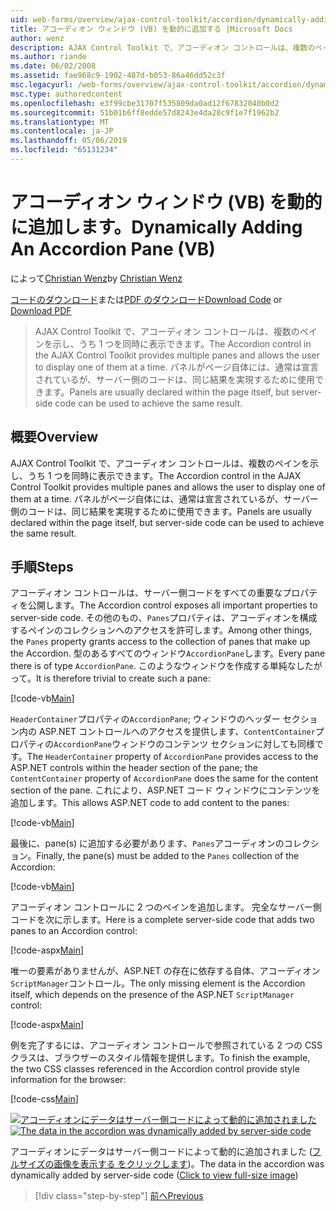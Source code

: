 ```yaml
---
uid: web-forms/overview/ajax-control-toolkit/accordion/dynamically-adding-an-accordion-pane-vb
title: アコーディオン ウィンドウ (VB) を動的に追加する |Microsoft Docs
author: wenz
description: AJAX Control Toolkit で、アコーディオン コントロールは、複数のペインを示し、うち 1 つを同時に表示できます。 パネルには、w を宣言は、通常は.
ms.author: riande
ms.date: 06/02/2008
ms.assetid: fae968c9-1902-487d-b053-86a46dd52c3f
msc.legacyurl: /web-forms/overview/ajax-control-toolkit/accordion/dynamically-adding-an-accordion-pane-vb
msc.type: authoredcontent
ms.openlocfilehash: e3f99cbe31707f535809da0ad12f67832040b0d2
ms.sourcegitcommit: 51b01b6ff8edde57d8243e4da28c9f1e7f1962b2
ms.translationtype: MT
ms.contentlocale: ja-JP
ms.lasthandoff: 05/06/2019
ms.locfileid: "65131234"
---
```

# <a name="dynamically-adding-an-accordion-pane-vb"></a><span data-ttu-id="2ad81-104">アコーディオン ウィンドウ (VB) を動的に追加します。</span><span class="sxs-lookup"><span data-stu-id="2ad81-104">Dynamically Adding An Accordion Pane (VB)</span></span>

<span data-ttu-id="2ad81-105">によって[Christian Wenz](https://github.com/wenz)</span><span class="sxs-lookup"><span data-stu-id="2ad81-105">by [Christian Wenz](https://github.com/wenz)</span></span>

<span data-ttu-id="2ad81-106">[コードのダウンロード](http://download.microsoft.com/download/5/6/d/56d50cef-2011-4c8f-9891-7edc6dc57df9/Accordion2.vb.zip)または[PDF のダウンロード](http://download.microsoft.com/download/6/7/1/6718d452-ff89-4d3f-a90e-c74ec2d636a3/accordion2VB.pdf)</span><span class="sxs-lookup"><span data-stu-id="2ad81-106">[Download Code](http://download.microsoft.com/download/5/6/d/56d50cef-2011-4c8f-9891-7edc6dc57df9/Accordion2.vb.zip) or [Download PDF](http://download.microsoft.com/download/6/7/1/6718d452-ff89-4d3f-a90e-c74ec2d636a3/accordion2VB.pdf)</span></span>

> <span data-ttu-id="2ad81-107">AJAX Control Toolkit で、アコーディオン コントロールは、複数のペインを示し、うち 1 つを同時に表示できます。</span><span class="sxs-lookup"><span data-stu-id="2ad81-107">The Accordion control in the AJAX Control Toolkit provides multiple panes and allows the user to display one of them at a time.</span></span> <span data-ttu-id="2ad81-108">パネルがページ自体には、通常は宣言されているが、サーバー側のコードは、同じ結果を実現するために使用できます。</span><span class="sxs-lookup"><span data-stu-id="2ad81-108">Panels are usually declared within the page itself, but server-side code can be used to achieve the same result.</span></span>

## <a name="overview"></a><span data-ttu-id="2ad81-109">概要</span><span class="sxs-lookup"><span data-stu-id="2ad81-109">Overview</span></span>

<span data-ttu-id="2ad81-110">AJAX Control Toolkit で、アコーディオン コントロールは、複数のペインを示し、うち 1 つを同時に表示できます。</span><span class="sxs-lookup"><span data-stu-id="2ad81-110">The Accordion control in the AJAX Control Toolkit provides multiple panes and allows the user to display one of them at a time.</span></span> <span data-ttu-id="2ad81-111">パネルがページ自体には、通常は宣言されているが、サーバー側のコードは、同じ結果を実現するために使用できます。</span><span class="sxs-lookup"><span data-stu-id="2ad81-111">Panels are usually declared within the page itself, but server-side code can be used to achieve the same result.</span></span>

## <a name="steps"></a><span data-ttu-id="2ad81-112">手順</span><span class="sxs-lookup"><span data-stu-id="2ad81-112">Steps</span></span>

<span data-ttu-id="2ad81-113">アコーディオン コントロールは、サーバー側コードをすべての重要なプロパティを公開します。</span><span class="sxs-lookup"><span data-stu-id="2ad81-113">The Accordion control exposes all important properties to server-side code.</span></span> <span data-ttu-id="2ad81-114">その他のもの、`Panes`プロパティは、アコーディオンを構成するペインのコレクションへのアクセスを許可します。</span><span class="sxs-lookup"><span data-stu-id="2ad81-114">Among other things, the `Panes` property grants access to the collection of panes that make up the Accordion.</span></span> <span data-ttu-id="2ad81-115">型のあるすべてのウィンドウ`AccordionPane`します。</span><span class="sxs-lookup"><span data-stu-id="2ad81-115">Every pane there is of type `AccordionPane`.</span></span> <span data-ttu-id="2ad81-116">このようなウィンドウを作成する単純なしたがって。</span><span class="sxs-lookup"><span data-stu-id="2ad81-116">It is therefore trivial to create such a pane:</span></span>

[!code-vb[Main](dynamically-adding-an-accordion-pane-vb/samples/sample1.vb)]

<span data-ttu-id="2ad81-117">`HeaderContainer`プロパティの`AccordionPane`; ウィンドウのヘッダー セクション内の ASP.NET コントロールへのアクセスを提供します、`ContentContainer`プロパティの`AccordionPane`ウィンドウのコンテンツ セクションに対しても同様です。</span><span class="sxs-lookup"><span data-stu-id="2ad81-117">The `HeaderContainer` property of `AccordionPane` provides access to the ASP.NET controls within the header section of the pane; the `ContentContainer` property of `AccordionPane` does the same for the content section of the pane.</span></span> <span data-ttu-id="2ad81-118">これにより、ASP.NET コード ウィンドウにコンテンツを追加します。</span><span class="sxs-lookup"><span data-stu-id="2ad81-118">This allows ASP.NET code to add content to the panes:</span></span>

[!code-vb[Main](dynamically-adding-an-accordion-pane-vb/samples/sample2.vb)]

<span data-ttu-id="2ad81-119">最後に、pane(s) に追加する必要があります、`Panes`アコーディオンのコレクション。</span><span class="sxs-lookup"><span data-stu-id="2ad81-119">Finally, the pane(s) must be added to the `Panes` collection of the Accordion:</span></span>

[!code-vb[Main](dynamically-adding-an-accordion-pane-vb/samples/sample3.vb)]

<span data-ttu-id="2ad81-120">アコーディオン コントロールに 2 つのペインを追加します。 完全なサーバー側コードを次に示します。</span><span class="sxs-lookup"><span data-stu-id="2ad81-120">Here is a complete server-side code that adds two panes to an Accordion control:</span></span>

[!code-aspx[Main](dynamically-adding-an-accordion-pane-vb/samples/sample4.aspx)]

<span data-ttu-id="2ad81-121">唯一の要素がありませんが、ASP.NET の存在に依存する自体、アコーディオン`ScriptManager`コントロール。</span><span class="sxs-lookup"><span data-stu-id="2ad81-121">The only missing element is the Accordion itself, which depends on the presence of the ASP.NET `ScriptManager` control:</span></span>

[!code-aspx[Main](dynamically-adding-an-accordion-pane-vb/samples/sample5.aspx)]

<span data-ttu-id="2ad81-122">例を完了するには、アコーディオン コントロールで参照されている 2 つの CSS クラスは、ブラウザーのスタイル情報を提供します。</span><span class="sxs-lookup"><span data-stu-id="2ad81-122">To finish the example, the two CSS classes referenced in the Accordion control provide style information for the browser:</span></span>

[!code-css[Main](dynamically-adding-an-accordion-pane-vb/samples/sample6.css)]

<span data-ttu-id="2ad81-123">[![アコーディオンにデータはサーバー側コードによって動的に追加されました](dynamically-adding-an-accordion-pane-vb/_static/image2.png)](dynamically-adding-an-accordion-pane-vb/_static/image1.png)</span><span class="sxs-lookup"><span data-stu-id="2ad81-123">[![The data in the accordion was dynamically added by server-side code](dynamically-adding-an-accordion-pane-vb/_static/image2.png)](dynamically-adding-an-accordion-pane-vb/_static/image1.png)</span></span>

<span data-ttu-id="2ad81-124">アコーディオンにデータはサーバー側コードによって動的に追加されました ([フルサイズの画像を表示する をクリックします](dynamically-adding-an-accordion-pane-vb/_static/image3.png))。</span><span class="sxs-lookup"><span data-stu-id="2ad81-124">The data in the accordion was dynamically added by server-side code ([Click to view full-size image](dynamically-adding-an-accordion-pane-vb/_static/image3.png))</span></span>

> [!div class="step-by-step"]
> [<span data-ttu-id="2ad81-125">前へ</span><span class="sxs-lookup"><span data-stu-id="2ad81-125">Previous</span></span>](databinding-to-an-accordion-vb.md)
